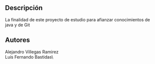 ## Descripción
La finalidad de este proyecto de estudio para afianzar conocimientos de java y de Git

## Autores
Alejandro Villegas Ramirez\
Luis Fernando Bastidas\
